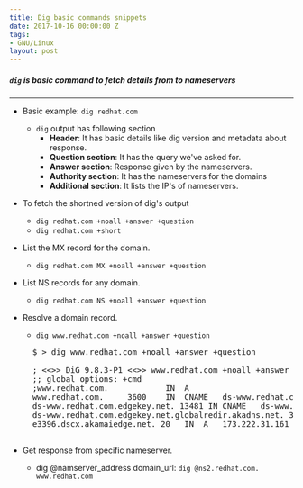 ```yaml
---
title: Dig basic commands snippets
date: 2017-10-16 00:00:00 Z
tags:
- GNU/Linux
layout: post
---
```


##### `dig` is basic command to fetch details from to nameservers
---


* Basic example: `dig redhat.com`
    * `dig` output has following section
        * **Header**: It has basic details like dig version and metadata about response.
        * **Question section**: It has the query we've asked for.
        * **Answer section**: Response given by the nameservers.
        * **Authority section**: It has the nameservers for the domains
        * **Additional section**: It lists the IP's of nameservers.

* To fetch the shortned version of dig's output
    * `dig redhat.com +noall +answer +question`
    * `dig redhat.com +short`

* List the MX record for the domain.
    * `dig redhat.com MX +noall +answer +question`

* List NS records for any domain.
    * `dig redhat.com NS +noall +answer +question`

* Resolve a domain record.
    * `dig www.redhat.com +noall +answer +question`
    <pre>
    $ > dig www.redhat.com +noall +answer +question

    ; <<>> DiG 9.8.3-P1 <<>> www.redhat.com +noall +answer +question
    ;; global options: +cmd
    ;www.redhat.com.			IN	A
    www.redhat.com.		3600	IN	CNAME	ds-www.redhat.com.edgekey.net.
    ds-www.redhat.com.edgekey.net. 13481 IN	CNAME	ds-www.redhat.com.edgekey.net.globalredir.akadns.net.
    ds-www.redhat.com.edgekey.net.globalredir.akadns.net. 3600 IN CNAME e3396.dscx.akamaiedge.net.
    e3396.dscx.akamaiedge.net. 20	IN	A	173.222.31.161
    </pre>

* Get response from specific nameserver.
    * dig @namserver_address domain_url:  `dig @ns2.redhat.com. www.redhat.com`
